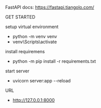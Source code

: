 FastAPI docs:
https://fastapi.tiangolo.com/ 

GET STARTED

setup virtual environment
- python -m venv venv
- venv\Scripts\activate

install requiremens
- python -m pip install -r requirements.txt

start server
- uvicorn server:app --reload

URL
- http://127.0.0.1:8000
